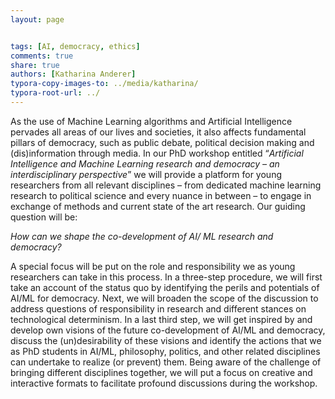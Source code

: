 ```yaml
---
layout: page


tags: [AI, democracy, ethics]
comments: true
share: true
authors: [Katharina Anderer]
typora-copy-images-to: ../media/katharina/
typora-root-url: ../
---
```






As the use of Machine Learning algorithms and Artificial Intelligence pervades all areas of
our lives and societies, it also affects fundamental pillars of democracy, such as public
debate, political decision making and (dis)information through media. In our PhD workshop
entitled “*Artificial Intelligence and Machine Learning research and democracy – an*
*interdisciplinary perspective*” we will provide a platform for young researchers from all
relevant disciplines – from dedicated machine learning research to political science and
every nuance in between – to engage in exchange of methods and current state of the art
research. Our guiding question will be:

*How can we shape the co-development of AI/ ML research and democracy?*

A special focus will be put on the role and responsibility we as young researchers can take
in this process. In a three-step procedure, we will first take an account of the status quo by
identifying the perils and potentials of AI/ML for democracy. Next, we will broaden the scope
of the discussion to address questions of responsibility in research and different stances on
technological determinism. In a last third step, we will get inspired by and develop own
visions of the future co-development of AI/ML and democracy, discuss the (un)desirability of
these visions and identify the actions that we as PhD students in AI/ML, philosophy, politics,
and other related disciplines can undertake to realize (or prevent) them. Being aware of the
challenge of bringing different disciplines together, we will put a focus on creative and
interactive formats to facilitate profound discussions during the workshop.








